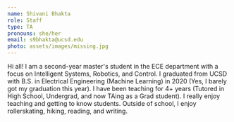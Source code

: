 ```yaml
---
name: Shivani Bhakta
role: Staff
type: TA
pronouns: she/her
email: s9bhakta@ucsd.edu
photo: assets/images/missing.jpg
---
```


Hi all! I am a second-year master's student in the ECE department with a focus
on Intelligent Systems, Robotics, and Control. I graduated from UCSD with B.S.
in Electrical Engineering (Machine Learning) in 2020 (Yes, I barely got my
graduation this year). I have been teaching for 4+ years (Tutored in High
School, Undergrad, and now TAing as a Grad student). I really enjoy teaching
and getting to know students. Outside of school, I enjoy rollerskating, hiking,
reading, and writing.
